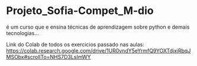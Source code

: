 # Projeto_Sofia-Compet_M-dio
é um curso que e ensina técnicas de aprendizagem sobre python e demais tecnologias...

Link do Colab de todos os exercicios passado nas aulas:
https://colab.research.google.com/drive/1UR0vndY5eYrmfQ9YOXTdjxjRbqJMSObx#scrollTo=NHS7D3LsImWY
